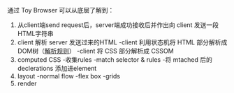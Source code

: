 

通过 Toy Browser 可以从底层了解到：
1. 从client端send request后，server端成功接收后并作出向 client 发送一段HTML字符串
2. client 解析 server 发送过来的HTML
    -client 利用状态机将 HTML 部分解析成 DOM树（[解析规则](https://html.spec.whatwg.org/multipage/parsing.html#data-state)）
    -client 将 CSS 部分解析成 CSSOM
3. computed CSS
    -收集rules
    -match selector & rules
    -将 mtached 后的 declerations 添加进element 
4. layout
    -normal flow
    -flex box
    -grids
5. render
